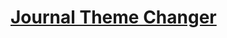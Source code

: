 # [Journal Theme Changer](https://www.mousehuntgame.com/preferences.php?tab=mousehunt-improved-settings#mousehunt-improved-settings-feature-journal-changer)
